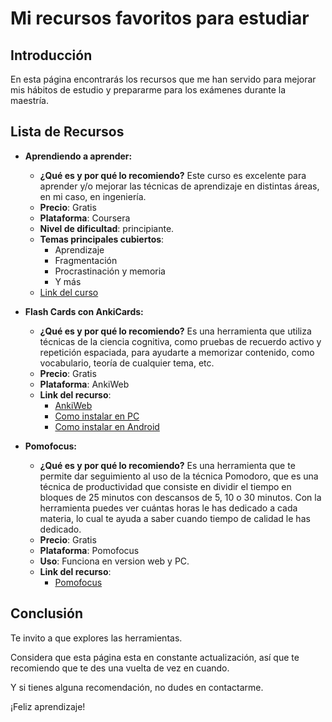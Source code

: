 # Mi recursos favoritos para estudiar

## **Introducción**

En esta página encontrarás los recursos que me han servido para mejorar mis hábitos de estudio y prepararme para los exámenes durante la maestría.

## **Lista de Recursos**

* **Aprendiendo a aprender:**
  * **¿Qué es y por qué lo recomiendo?** Este curso es excelente para aprender y/o mejorar las técnicas de aprendizaje en distintas áreas, en mi caso, en ingeniería.
  * **Precio**: Gratis
  * **Plataforma**: Coursera
  * **Nivel de dificultad**: principiante.
  * **Temas principales cubiertos**:
    * Aprendizaje
    * Fragmentación
    * Procrastinación y memoria
    * Y más
  * [Link del curso](https://www.coursera.org/learn/aprendiendo-a-aprender?msockid=3ce15e4297c661de2abf4b78967e6008)

* **Flash Cards con AnkiCards:**
  * **¿Qué es y por qué lo recomiendo?** Es una herramienta que utiliza técnicas de la ciencia cognitiva, como pruebas de recuerdo activo y repetición espaciada, para ayudarte a memorizar contenido, como vocabulario, teoría de cualquier tema, etc.
  * **Precio**: Gratis
  * **Plataforma**: AnkiWeb
  * **Link del recurso**:
    * [AnkiWeb](https://apps.ankiweb.net/)
    * [Como instalar en PC](https://www.youtube.com/watch?v=cnsv8qLxMI8)
    * [Como instalar en Android](https://www.youtube.com/watch?v=Q668UeZeOLw)

* **Pomofocus:**
  * **¿Qué es y por qué lo recomiendo?** Es una herramienta que te permite dar seguimiento al uso de la técnica Pomodoro, que es una técnica de productividad que consiste en dividir el tiempo en bloques de 25 minutos con descansos de 5, 10 o 30 minutos. Con la herramienta puedes ver cuántas horas le has dedicado a cada materia, lo cual te ayuda a saber cuando tiempo de calidad le has dedicado.
  * **Precio**: Gratis
  * **Plataforma**: Pomofocus
  * **Uso**: Funciona en version web y PC.
  * **Link del recurso**:
    * [Pomofocus](https://pomofocus.io/)

## **Conclusión**

Te invito a que explores las herramientas.

Considera que esta página esta en constante actualización, así que te recomiendo que te des una vuelta de vez en cuando.

Y si tienes alguna recomendación, no dudes en contactarme.

¡Feliz aprendizaje!
